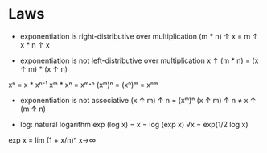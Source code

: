 # Laws


* exponentiation is right-distributive over multiplication
(m * n) ↑ x = m ↑ x * n ↑ x

* exponentiation is not left-distributive over multiplication
x ↑ (m * n) = (x ↑ m) * (x ↑ n)

xⁿ = x * xⁿ⁻¹
xᵐ * xⁿ = xᵐᐩⁿ
(xᵐ)ⁿ = (xⁿ)ᵐ = xⁿᵐ

* exponentiation is not associative
(x ↑ m) ↑ n = (xᵐ)ⁿ
(x ↑ m) ↑ n ≠ x ↑ (m ↑ n)



* log: natural logarithm
exp (log x) = x = log (exp x)
√x = exp(1/2 log x)

exp x = lim (1 + x/n)ⁿ
        x->∞
